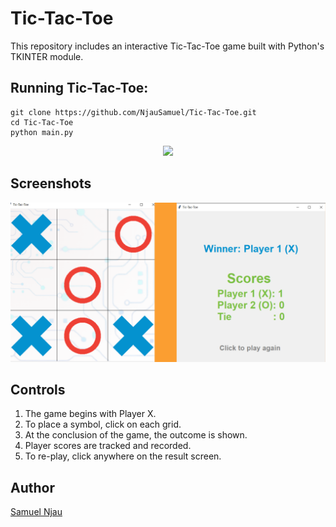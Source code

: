 # Tic-Tac-Toe

This repository includes an interactive Tic-Tac-Toe game built with Python's
TKINTER module.

## Running Tic-Tac-Toe:

```
git clone https://github.com/NjauSamuel/Tic-Tac-Toe.git
cd Tic-Tac-Toe
python main.py
```

<p align="center">
<img src="/images/Day_84.gif">
</p>

## Screenshots

<p align="center">
<img width=1000 src="/images/Day_84.png">

</p>

## Controls

1. The game begins with Player X.
2. To place a symbol, click on each grid.
3. At the conclusion of the game, the outcome is shown.
4. Player scores are tracked and recorded.
5. To re-play, click anywhere on the result screen.

## Author

[Samuel Njau](https://www.portfolio.techybrief.com)
